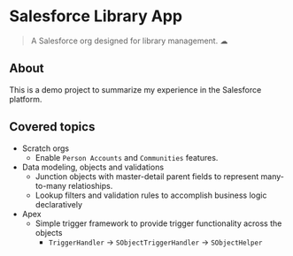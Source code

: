 # Salesforce Library App

> A Salesforce org designed for library management. ☁

## About

This is a demo project to summarize my experience in the Salesforce platform.

## Covered topics

- Scratch orgs
    - Enable `Person Accounts` and `Communities` features.
- Data modeling, objects and validations
    - Junction objects with master-detail parent fields to represent many-to-many relatioships.
    - Lookup filters and validation rules to accomplish business logic declaratively
- Apex
    - Simple trigger framework to provide trigger functionality across the objects
        - `TriggerHandler` -> `SObjectTriggerHandler` -> `SObjectHelper`